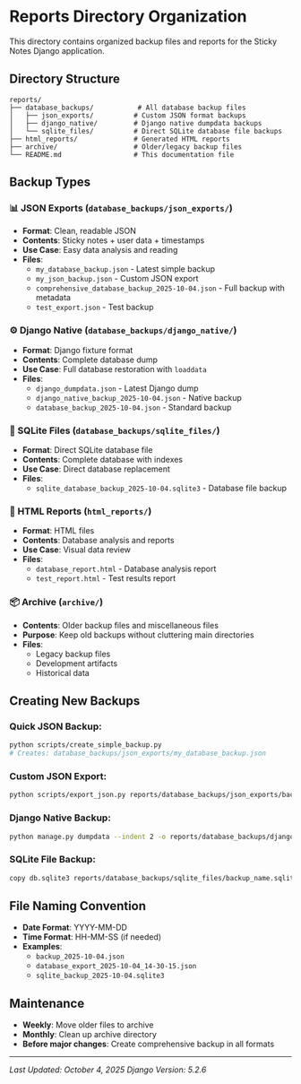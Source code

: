 # Reports Directory Organization

This directory contains organized backup files and reports for the Sticky Notes Django application.

## Directory Structure

```
reports/
├── database_backups/           # All database backup files
│   ├── json_exports/          # Custom JSON format backups
│   ├── django_native/         # Django native dumpdata backups  
│   └── sqlite_files/          # Direct SQLite database file backups
├── html_reports/              # Generated HTML reports
├── archive/                   # Older/legacy backup files
└── README.md                  # This documentation file
```

## Backup Types

### 📊 JSON Exports (`database_backups/json_exports/`)
- **Format**: Clean, readable JSON
- **Contents**: Sticky notes + user data + timestamps
- **Use Case**: Easy data analysis and reading
- **Files**:
  - `my_database_backup.json` - Latest simple backup
  - `my_json_backup.json` - Custom JSON export
  - `comprehensive_database_backup_2025-10-04.json` - Full backup with metadata
  - `test_export.json` - Test backup

### ⚙️ Django Native (`database_backups/django_native/`)
- **Format**: Django fixture format
- **Contents**: Complete database dump
- **Use Case**: Full database restoration with `loaddata`
- **Files**:
  - `django_dumpdata.json` - Latest Django dump
  - `django_native_backup_2025-10-04.json` - Native backup
  - `database_backup_2025-10-04.json` - Standard backup

### 💾 SQLite Files (`database_backups/sqlite_files/`)
- **Format**: Direct SQLite database file
- **Contents**: Complete database with indexes
- **Use Case**: Direct database replacement
- **Files**:
  - `sqlite_database_backup_2025-10-04.sqlite3` - Database file backup

### 📄 HTML Reports (`html_reports/`)
- **Format**: HTML files
- **Contents**: Database analysis and reports
- **Use Case**: Visual data review
- **Files**:
  - `database_report.html` - Database analysis report
  - `test_report.html` - Test results report

### 📦 Archive (`archive/`)
- **Contents**: Older backup files and miscellaneous files
- **Purpose**: Keep old backups without cluttering main directories
- **Files**:
  - Legacy backup files
  - Development artifacts
  - Historical data

## Creating New Backups

### Quick JSON Backup:
```bash
python scripts/create_simple_backup.py
# Creates: database_backups/json_exports/my_database_backup.json
```

### Custom JSON Export:
```bash
python scripts/export_json.py reports/database_backups/json_exports/backup_name.json
```

### Django Native Backup:
```bash
python manage.py dumpdata --indent 2 -o reports/database_backups/django_native/backup_name.json
```

### SQLite File Backup:
```bash
copy db.sqlite3 reports/database_backups/sqlite_files/backup_name.sqlite3
```

## File Naming Convention

- **Date Format**: YYYY-MM-DD
- **Time Format**: HH-MM-SS (if needed)
- **Examples**:
  - `backup_2025-10-04.json`
  - `database_export_2025-10-04_14-30-15.json`
  - `sqlite_backup_2025-10-04.sqlite3`

## Maintenance

- **Weekly**: Move older files to archive
- **Monthly**: Clean up archive directory
- **Before major changes**: Create comprehensive backup in all formats

---
*Last Updated: October 4, 2025*
*Django Version: 5.2.6*